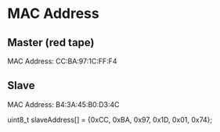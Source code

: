 
# MAC Address

## Master (red tape)
MAC Address: CC:BA:97:1C:FF:F4

## Slave
MAC Address: B4:3A:45:B0:D3:4C


uint8_t slaveAddress[] = {0xCC, 0xBA, 0x97, 0x1D, 0x01, 0x74};
